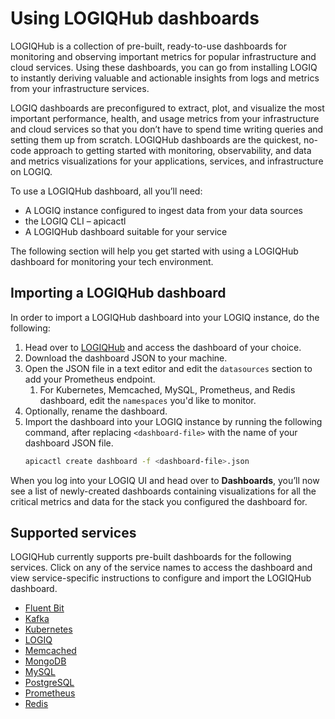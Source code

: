 # Using LOGIQHub dashboards

LOGIQHub is a collection of pre-built, ready-to-use dashboards for monitoring and observing important metrics for popular infrastructure and cloud services. Using these dashboards, you can go from installing LOGIQ to instantly deriving valuable and actionable insights from logs and metrics from your infrastructure services.

LOGIQ dashboards are preconfigured to extract, plot, and visualize the most important performance, health, and usage metrics from your infrastructure and cloud services so that you don’t have to spend time writing queries and setting them up from scratch. LOGIQHub dashboards are the quickest, no-code approach to getting started with monitoring, observability, and data and metrics visualizations for your applications, services, and infrastructure on LOGIQ.

To use a LOGIQHub dashboard, all you’ll need:

- A LOGIQ instance configured to ingest data from your data sources
- the LOGIQ CLI – apicactl
- A LOGIQHub dashboard suitable for your service

The following section will help you get started with using a LOGIQHub dashboard for monitoring your tech environment.

## Importing a LOGIQHub dashboard

In order to import a LOGIQHub dashboard into your LOGIQ instance, do the following:

1. Head over to [LOGIQHub](https://logiqhub.logiq.ai/) and access the dashboard of your choice. 
2. Download the dashboard JSON to your machine. 
3. Open the JSON file in a text editor and edit the `datasources` section to add your Prometheus endpoint. 
    1. For Kubernetes, Memcached, MySQL, Prometheus, and Redis dashboard, edit the `namespaces` you'd like to monitor. 
4. Optionally, rename the dashboard. 
5. Import the dashboard into your LOGIQ instance by running the following command, after replacing `<dashboard-file>` with the name of your dashboard JSON file. 
    ```bash
    apicactl create dashboard -f <dashboard-file>.json
    ```

When you log into your LOGIQ UI and head over to **Dashboards**, you’ll now see a list of newly-created dashboards containing visualizations for all the critical metrics and data for the stack you configured the dashboard for. 

## Supported services

LOGIQHub currently supports pre-built dashboards for the following services. Click on any of the service names to access the dashboard and view service-specific instructions to configure and import the LOGIQHub dashboard. 

- [Fluent Bit](https://github.com/logiqai/logiqhub/tree/master/fluent-bit)
- [Kafka](https://github.com/logiqai/logiqhub/tree/master/kafka)
- [Kubernetes](https://github.com/logiqai/logiqhub/tree/master/kubernetes)
- [LOGIQ](https://github.com/logiqai/logiqhub/tree/master/logiq)
- [Memcached](https://github.com/logiqai/logiqhub/tree/master/memcached)
- [MongoDB](https://github.com/logiqai/logiqhub/tree/master/mongodb)
- [MySQL](https://github.com/logiqai/logiqhub/tree/master/mysql)
- [PostgreSQL](https://github.com/logiqai/logiqhub/tree/master/postgresql)
- [Prometheus](https://github.com/logiqai/logiqhub/tree/master/prometheus)
- [Redis](https://github.com/logiqai/logiqhub/tree/master/redis)

